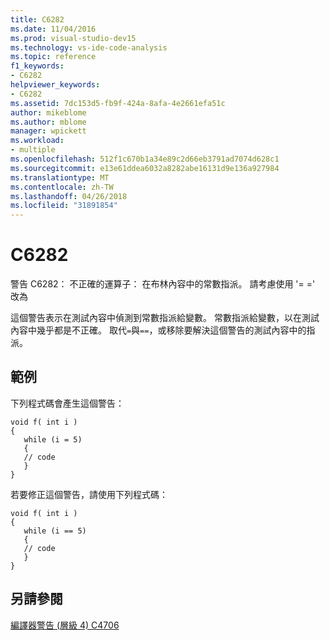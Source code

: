 ```yaml
---
title: C6282
ms.date: 11/04/2016
ms.prod: visual-studio-dev15
ms.technology: vs-ide-code-analysis
ms.topic: reference
f1_keywords:
- C6282
helpviewer_keywords:
- C6282
ms.assetid: 7dc153d5-fb9f-424a-8afa-4e2661efa51c
author: mikeblome
ms.author: mblome
manager: wpickett
ms.workload:
- multiple
ms.openlocfilehash: 512f1c670b1a34e89c2d66eb3791ad7074d628c1
ms.sourcegitcommit: e13e61ddea6032a8282abe16131d9e136a927984
ms.translationtype: MT
ms.contentlocale: zh-TW
ms.lasthandoff: 04/26/2018
ms.locfileid: "31891854"
---
```

# <a name="c6282"></a>C6282
警告 C6282： 不正確的運算子： 在布林內容中的常數指派。 請考慮使用 '= =' 改為

 這個警告表示在測試內容中偵測到常數指派給變數。 常數指派給變數，以在測試內容中幾乎都是不正確。 取代`=`與`==`，或移除要解決這個警告的測試內容中的指派。

## <a name="example"></a>範例
 下列程式碼會產生這個警告：

```
void f( int i )
{
   while (i = 5)
   {
   // code
   }
}
```

 若要修正這個警告，請使用下列程式碼：

```
void f( int i )
{
   while (i == 5)
   {
   // code
   }
}
```

## <a name="see-also"></a>另請參閱
 [編譯器警告 (層級 4) C4706](/cpp/error-messages/compiler-warnings/compiler-warning-level-4-c4706)